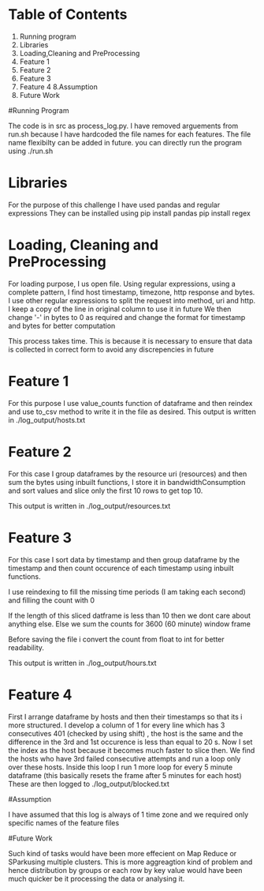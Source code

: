 # Table of Contents
1. Running program
2. Libraries
3. Loading,Cleaning and PreProcessing
4. Feature 1
5. Feature 2
6. Feature 3
7. Feature 4
8.Assumption
9. Future Work


#Running Program

The code is in src as process_log.py. 
I have removed arguements from run.sh because I have hardcoded the file names for each features.
The file name flexibilty can be added in future.
you can directly run the program using ./run.sh

# Libraries

For the purpose of this challenge I have used pandas and regular expressions
They can be installed using 
pip install pandas
pip install regex

# Loading, Cleaning and PreProcessing 

For loading purpose, I us open file.
Using regular expressions, using a complete pattern, I find host timestamp, timezone, http response and bytes.
I use other regular expressions to split the request into method, uri and http.
I keep a copy of the line  in original column to use it in future
We then change '-' in bytes to 0 as required and change the format for timestamp and bytes for better computation

This process takes time.
This is because it is necessary to ensure that data is collected in correct form to avoid any discrepencies in future

# Feature 1
For this purpose I use value_counts function of dataframe and then reindex and use to_csv method to write it in the file as desired.
This output is written in ./log_output/hosts.txt

# Feature 2
For this case I group dataframes by the resource uri (resources) and then sum the bytes using inbuilt functions, I store it in bandwidthConsumption and sort values and slice only the first 10 rows to get top 10.

This output is written in ./log_output/resources.txt

# Feature 3
For this case I sort data by timestamp and then group dataframe by the timestamp and then count occurence of each timestamp using inbuilt functions.

I use reindexing to fill the missing time periods (I am taking each second) and filling the count with 0

If the length of this sliced datframe is less than 10 then we dont care about anything else.
Else we sum the counts for 3600 (60 minute) window frame

Before saving the file i convert the count from float to int for better readability.

This output is written in ./log_output/hours.txt

# Feature 4
First I arrange dataframe by hosts and then their timestamps so that its i more structured.
I develop a column of 1 for every line which has 3 consecutives 401 (checked by using shift) , the host is the same and the difference in the 3rd and 1st occurence is less than equal to 20 s.
Now I set the index as the host because it becomes much faster to slice then.
We find the hosts who have 3rd failed consecutive attempts and run a loop only over these hosts.
Inside this loop I run 1 more loop for every 5 minute dataframe (this basically resets the frame after 5 minutes for each host)
These are then logged to ./log_output/blocked.txt

#Assumption

I have assumed that this log is always of 1 time zone and we required only specific names of the feature files

#Future Work

Such kind of tasks would have been more effecient on Map Reduce or SParkusing multiple clusters. This is more aggreagtion kind of problem and hence distribution by groups or each row by key value would have been much quicker be it processing the data or analysing it.

